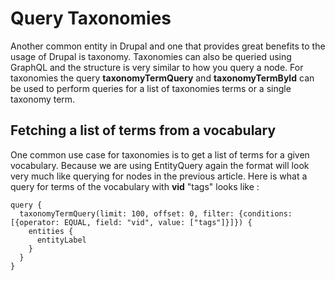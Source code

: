 # Query Taxonomies

Another common entity in Drupal and one that provides great benefits to the usage of Drupal is taxonomy. Taxonomies can also be queried using GraphQL and the structure is very similar to how you query a node. For taxonomies the query **taxonomyTermQuery** and **taxonomyTermById** can be used to perform queries for a list of taxonomies terms or a single taxonomy term.

## Fetching a list of terms from a vocabulary

One common use case for taxonomies is to get a list of terms for a given vocabulary. Because we are using EntityQuery again the format will look very much like querying for nodes in the previous article. Here is what a query for terms of the vocabulary with **vid** "tags" looks like : 

```
query {
  taxonomyTermQuery(limit: 100, offset: 0, filter: {conditions: [{operator: EQUAL, field: "vid", value: ["tags"]}]}) {
    entities {
      entityLabel
    }
  }
}
```



